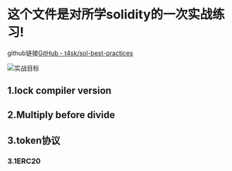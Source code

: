 # 这个文件是对所学solidity的一次实战练习!

github链接[GitHub - t4sk/sol-best-practices](https://github.com/t4sk/sol-best-practices)



![实战目标](E:\Github\ReLearnSolidity\img\1.png)



## 1.lock compiler version



## 2.Multiply before divide 



## 3.token协议

### 	3.1ERC20



